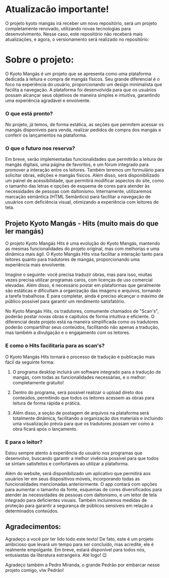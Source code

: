 # Atualizacão importante!

O projeto kyoto mangás irá receber um novo repositório, será um projeto completamente renovado, utilizando novas tecnologias para desenvolvimento.
Nesse caso, este repositório não receberá mais atualizações, e agora, o versionamento será realizado no repositório: 

# Sobre o projeto:
O Kyoto Mangás é um projeto que se apresenta como uma plataforma dedicada à leitura e compra de mangás físicos. Seu grande diferencial é o foco na experiência do usuário, proporcionando um design minimalista que facilita a navegação. A plataforma foi desenvolvida para que os usuários possam alcançar seus objetivos de maneira simples e intuitiva, garantindo uma experiência agradável e envolvente.

### O que está pronto?
No projeto, já temos, de forma estática, as seções que permitem acessar os mangás disponíveis para venda, realizar pedidos de compra dos mangás e conferir os lançamentos na plataforma.

### O que o futuro nos reserva?
Em breve, serão implementadas funcionalidades que permitirão a leitura de mangás digitais, uma página de favoritos, e um fórum integrado para promover a interação entre os leitores. Também teremos um formulário para solicitar obras, edições e mangás físicos. Além disso, será disponibilizado um painel de acessibilidade, que permitirá modificar aspectos do site, como o tamanho das letras e opções de esquema de cores para atender às necessidades de pessoas com daltonismo. Internamente, utilizaremos marcação semântica (HTML Semântico) para facilitar a navegação de usuários com deficiência visual, otimizando a experiência com leitores de tela.


## Projeto Kyoto Mangás - Hits (muito mais do que ler mangás)

O projeto Kyoto Mangás Hits é uma evolução do Kyoto Mangás, mantendo as mesmas funcionalidades do projeto original, mas com melhorias e uma dinâmica mais ágil. O Kyoto Mangás Hits visa facilitar a interação tanto para leitores quanto para tradutores de mangás, proporcionando uma experiência mais envolvente.

Imagine o seguinte: você precisa traduzir obras, mas para isso, muitas vezes precisa utilizar programas caros, com licenças de uso comercial elevadas. Além disso, é necessário postar em plataformas que geralmente são estáticas e dificultam a organização das imagens e arquivos, tornando a tarefa trabalhosa. E para completar, ainda é preciso alcançar o máximo de público possível para garantir um rendimento satisfatório.

No Kyoto Mangás Hits, os tradutores, comumente chamados de "Scan's", poderão postar novas obras e capítulos de forma intuitiva e eficiente. O diferencial deste projeto está na maneira simplificada como os tradutores poderão compartilhar seus conteúdos, facilitando não apenas a tradução, mas também a divulgação e o engajamento com os leitores.

### E como o Hits facilitaria para as scan's?

O Kyoto Mangás Hits tornará o processo de tradução e publicação mais fácil da seguinte forma:

1. O programa desktop incluirá um software integrado para a tradução de mangás, com todas as funcionalidades necessárias, e o melhor: completamente gratuito!

2. Dentro do programa, será possível realizar o upload direto dos conteúdos, permitindo que todos os leitores acessem as obras para leitura de forma rápida e prática.

3. Além disso, a seção de postagem de arquivos na plataforma será totalmente dinâmica, facilitando a organização dos materiais e incluindo uma visualização prévia para que os tradutores possam ver como a obra ficará após o lançamento.

### E para o leitor?
Estou sempre atento à experiência do usuário nos programas que desenvolvo, buscando garantir a melhor vivência possível para que todos se sintam satisfeitos e confortáveis ao utilizar a plataforma.

Além do website, será disponibilizado um aplicativo que permitirá aos usuários ler em seus dispositivos móveis, incorporando todas as funcionalidades mencionadas anteriormente. O app contará com opções para aumentar o tamanho da fonte, esquemas de cores diversificados para atender às necessidades de pessoas com daltonismo, e um leitor de tela integrado para deficientes visuais. Também incluiremos medidas de proteção para garantir a segurança de públicos sensíveis em relação a determinados conteúdos.

## Agradecimentos:
Agradeço a você por ter lido todo este texto! De fato, este é um projeto ambicioso que levará um tempo para ser concluído, mas acredite, ele é realmente empolgante. Em breve, estará disponível para todos nós, entusiastas da literatura estrangeira. Até logo! 😉

Agradeço também a Pedro Miranda, o grande Pedrão por embarcar nesse projeto comigo, vlw Pedrão! 

